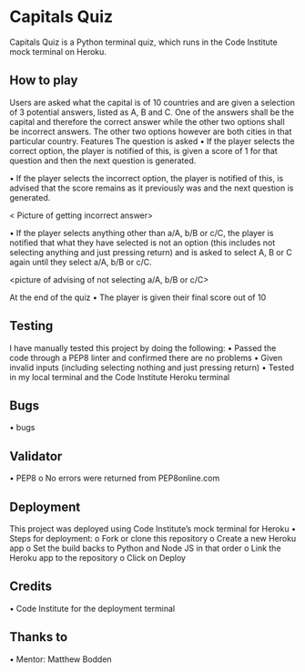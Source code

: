 # Capitals Quiz 
Capitals Quiz is a Python terminal quiz, which runs in the Code Institute mock terminal on Heroku. 

<Here is the live version of the project>

<Picture of the multiple screens here> 

## How to play 
Users are asked what the capital is of 10 countries and are given a selection of 3 potential answers, listed as A, B and C. One of the answers shall be the capital and therefore the correct answer while the other two options shall be incorrect answers. The other two options however are both cities in that particular country. 
Features 
The question is asked 
•	If the player selects the correct option, the player is notified of this, is given a score of 1 for that question and then the next question is generated.  

<Picture of getting correct answer>

•	If the player selects the incorrect option, the player is notified of this, is advised that the score remains as it previously was and the next question is generated. 

< Picture of getting incorrect answer>

•	If the player selects anything other than a/A, b/B or c/C, the player is notified that what they have selected is not an option (this includes not selecting anything and just pressing return) and is asked to select A, B or C again until they select a/A, b/B or c/C. 

<picture of advising of not selecting a/A, b/B or c/C>

At the end of the quiz
•	The player is given their final score out of 10

## Testing 
I have manually tested this project by doing the following: 
•	Passed the code through a PEP8 linter and confirmed there are no problems
•	Given invalid inputs (including selecting nothing and just pressing return) 
•	Tested in my local terminal and the Code Institute Heroku terminal 
<table of testing> 

## Bugs 
•	bugs 

## Validator 
•	PEP8 
o	No errors were returned from PEP8online.com

## Deployment 
This project was deployed using Code Institute’s mock terminal for Heroku
•	Steps for deployment: 
o	Fork or clone this repository 
o	Create a new Heroku app
o	Set the build backs to Python and Node JS in that order
o	Link the Heroku app to the repository
o	Click on Deploy

## Credits 
•	Code Institute for the deployment terminal 

## Thanks to
•	Mentor: Matthew Bodden 

